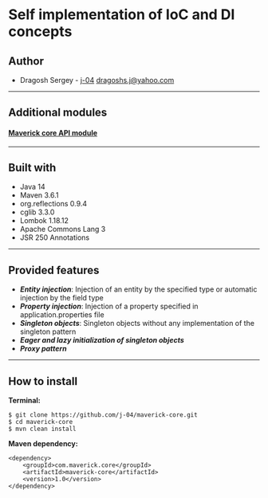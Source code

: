 # Self implementation of IoC and DI concepts  

## Author
* Dragosh Sergey - [j-04](https://github.com/j-04)
dragoshs.j@yahoo.com

---
## Additional modules
#### [Maverick core API module](https://github.com/j-04/maverick-core-api)

---
## Built with
* Java 14
* Maven 3.6.1
* org.reflections 0.9.4
* cglib 3.3.0
* Lombok 1.18.12
* Apache Commons Lang 3
* JSR 250 Annotations

---
## Provided features
* ***Entity injection***: 
Injection of an entity by the specified type or automatic injection by the field type
* ***Property injection***: 
Injection of a property specified in application.properties file
* ***Singleton objects***:
Singleton objects without any implementation of the singleton pattern
* ***Eager and lazy initialization of singleton objects***
* ***Proxy pattern***

---
## How to install
**Terminal:**
```
$ git clone https://github.com/j-04/maverick-core.git
$ cd maverick-core
$ mvn clean install
```

**Maven dependency:**
```
<dependency>
    <groupId>com.maverick.core</groupId>
    <artifactId>maverick-core</artifactId>
    <version>1.0</version>
</dependency>
```
